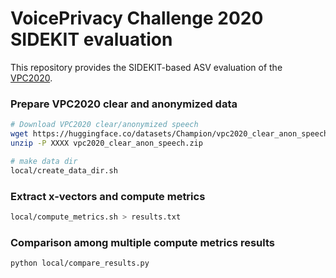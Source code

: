 # VoicePrivacy Challenge 2020 SIDEKIT evaluation

This repository provides the SIDEKIT-based ASV evaluation of the [VPC2020](https://github.com/Voice-Privacy-Challenge/Voice-Privacy-Challenge-2020).

### Prepare VPC2020 clear and anonymized data

```bash
# Download VPC2020 clear/anonymized speech
wget https://huggingface.co/datasets/Champion/vpc2020_clear_anon_speech/resolve/main/vpc2020_clear_anon_speech.zip
unzip -P XXXX vpc2020_clear_anon_speech.zip

# make data dir
local/create_data_dir.sh
```

### Extract x-vectors and compute metrics
```bash
local/compute_metrics.sh > results.txt
```

### Comparison among multiple compute metrics results
```bash
python local/compare_results.py
```
